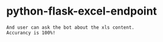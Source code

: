 # python-flask-excel-endpoint

```  This is project for customize bot for xls file that user given.
And user can ask the bot about the xls content. 
Accurancy is 100%!
```
